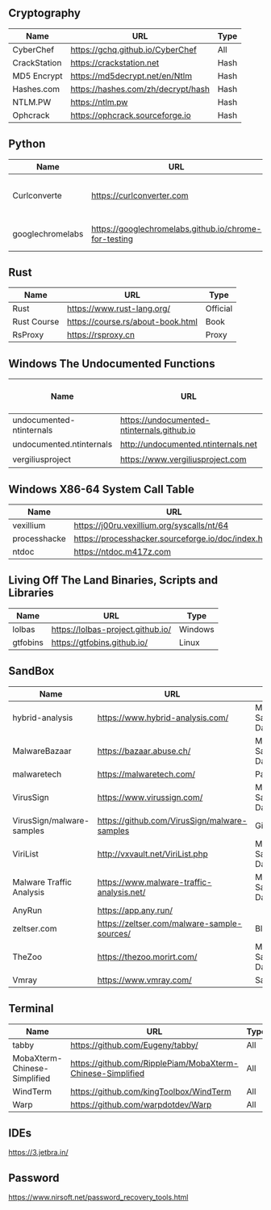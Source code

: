## Cryptography

| Name         | URL                                | Type |
| ------------ | ---------------------------------- | ---- |
| CyberChef    | https://gchq.github.io/CyberChef   | All  |
| CrackStation | https://crackstation.net           | Hash |
| MD5 Encrypt  | https://md5decrypt.net/en/Ntlm     | Hash |
| Hashes.com   | https://hashes.com/zh/decrypt/hash | Hash |
| NTLM.PW      | https://ntlm.pw                    | Hash |
| Ophcrack     | https://ophcrack.sourceforge.io    | Hash |

## Python

| Name             | URL                                                   | Usage                           |
| ---------------- | ----------------------------------------------------- | ------------------------------- |
| Curlconverte     | https://curlconverter.com                             | Convert curl commands to code   |
| googlechromelabs | https://googlechromelabs.github.io/chrome-for-testing | Chrome for Testing availability |

## Rust

| Name        | URL                               | Type     |
| ----------- | --------------------------------- | -------- |
| Rust        | https://www.rust-lang.org/        | Official |
| Rust Course | https://course.rs/about-book.html | Book     |
| RsProxy     | https://rsproxy.cn                | Proxy    |

## Windows The Undocumented Functions

| Name                     | URL                                        | Microsoft Windows NT/2000/XP/Win7 |
| ------------------------ | ------------------------------------------ | --------------------------------- |
| undocumented-ntinternals | https://undocumented-ntinternals.github.io | 内核函数参数查询                  |
| undocumented.ntinternals | http://undocumented.ntinternals.net        | 内核函数参数查询                  |
| vergiliusproject         | https://www.vergiliusproject.com           | 内核结构体查询                    |

## Windows X86-64 System Call Table

| Name         | URL                                                 | XP/2003/Vista/7/8/10/2022/11 |
| ------------ | --------------------------------------------------- | ---------------------------- |
| vexillium    | https://j00ru.vexillium.org/syscalls/nt/64          |                              |
| processhacke | https://processhacker.sourceforge.io/doc/index.html |                              |
| ntdoc        | https://ntdoc.m417z.com                             |                              |

## Living Off The Land Binaries, Scripts and Libraries

| Name     | URL                               | Type    |
| -------- | --------------------------------- | ------- |
| lolbas   | https://lolbas-project.github.io/ | Windows |
| gtfobins | https://gtfobins.github.io/       | Linux   |

## SandBox

| Name                      | URL                                          | Type                    |
| ------------------------- | -------------------------------------------- | ----------------------- |
| hybrid-analysis           | https://www.hybrid-analysis.com/             | Malware Sample Database |
| MalwareBazaar             | https://bazaar.abuse.ch/                     | Malware Sample Database |
| malwaretech               | https://malwaretech.com/                     | Papers                  |
| VirusSign                 | https://www.virussign.com/                   | Malware Sample Database |
| VirusSign/malware-samples | https://github.com/VirusSign/malware-samples | Github                  |
| ViriList                  | http://vxvault.net/ViriList.php              | Malware Sample Database |
| Malware Traffic Analysis  | https://www.malware-traffic-analysis.net/    | Malware Sample Database |
| AnyRun                    | https://app.any.run/                         |                         |
| zeltser.com               | https://zeltser.com/malware-sample-sources/  | Blogs                   |
| TheZoo                    | https://thezoo.morirt.com/                   | Malware Sample Database |
| Vmray                     | https://www.vmray.com/                       | Sandbox                 |

## Terminal

| Name                         | URL                                                        | Type |
| ---------------------------- | ---------------------------------------------------------- | ---- |
| tabby                        | https://github.com/Eugeny/tabby/                           | All  |
| MobaXterm-Chinese-Simplified | https://github.com/RipplePiam/MobaXterm-Chinese-Simplified | All  |
| WindTerm                     | https://github.com/kingToolbox/WindTerm                    | All  |
| Warp                         | https://github.com/warpdotdev/Warp                         | All  |

## IDEs

https://3.jetbra.in/

## Password

https://www.nirsoft.net/password_recovery_tools.html

